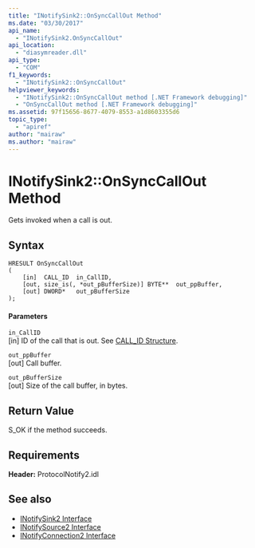 ```yaml
---
title: "INotifySink2::OnSyncCallOut Method"
ms.date: "03/30/2017"
api_name: 
  - "INotifySink2.OnSyncCallOut"
api_location: 
  - "diasymreader.dll"
api_type: 
  - "COM"
f1_keywords: 
  - "INotifySink2::OnSyncCallOut"
helpviewer_keywords: 
  - "INotifySink2::OnSyncCallOut method [.NET Framework debugging]"
  - "OnSyncCallOut method [.NET Framework debugging]"
ms.assetid: 97f15656-8677-4079-8553-a1d8603355d6
topic_type: 
  - "apiref"
author: "mairaw"
ms.author: "mairaw"
---
```

# INotifySink2::OnSyncCallOut Method
Gets invoked when a call is out.  
  
## Syntax  
  
```  
HRESULT OnSyncCallOut  
(  
    [in]  CALL_ID  in_CallID,  
    [out, size_is(, *out_pBufferSize)] BYTE**  out_ppBuffer,  
    [out] DWORD*   out_pBufferSize  
);  
```  
  
#### Parameters  
 `in_CallID`  
 [in] ID of the call that is out. See [CALL_ID Structure](../../../../docs/framework/unmanaged-api/diagnostics/call-id-structure.md).  
  
 `out_ppBuffer`  
 [out] Call buffer.  
  
 `out_pBufferSize`  
 [out] Size of the call buffer, in bytes.  
  
## Return Value  
 S_OK if the method succeeds.  
  
## Requirements  
 **Header:** ProtocolNotify2.idl  
  
## See also
- [INotifySink2 Interface](../../../../docs/framework/unmanaged-api/diagnostics/inotifysink2-interface.md)
- [INotifySource2 Interface](../../../../docs/framework/unmanaged-api/diagnostics/inotifysource2-interface.md)
- [INotifyConnection2 Interface](../../../../docs/framework/unmanaged-api/diagnostics/inotifyconnection2-interface.md)
